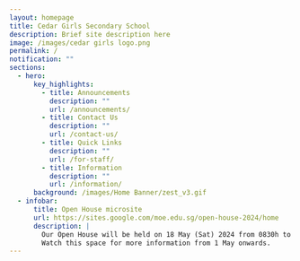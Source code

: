 ```yaml
---
layout: homepage
title: Cedar Girls Secondary School
description: Brief site description here
image: /images/cedar girls logo.png
permalink: /
notification: ""
sections:
  - hero:
      key_highlights:
        - title: Announcements
          description: ""
          url: /announcements/
        - title: Contact Us
          description: ""
          url: /contact-us/
        - title: Quick Links
          description: ""
          url: /for-staff/
        - title: Information
          description: ""
          url: /information/
      background: /images/Home Banner/zest_v3.gif
  - infobar:
      title: Open House microsite
      url: https://sites.google.com/moe.edu.sg/open-house-2024/home
      description: |
        Our Open House will be held on 18 May (Sat) 2024 from 0830h to 1230h.
        Watch this space for more information from 1 May onwards.
---
```

